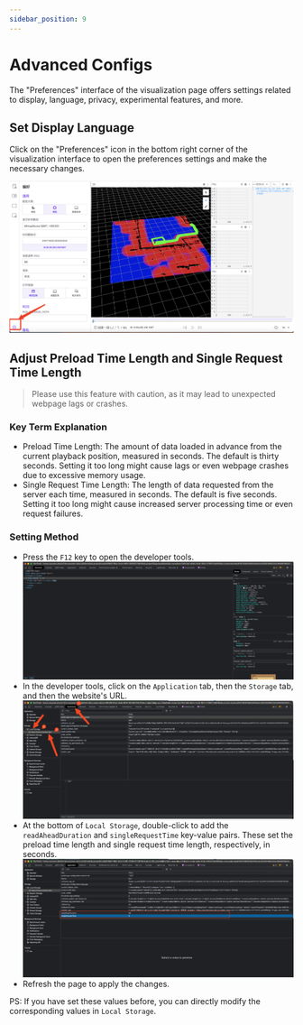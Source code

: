 ```yaml
---
sidebar_position: 9
---
```


# Advanced Configs

The "Preferences" interface of the visualization page offers settings related to display, language, privacy, experimental features, and more.

## Set Display Language

Click on the "Preferences" icon in the bottom right corner of the visualization interface to open the preferences settings and make the necessary changes.

![viz-preferences-1](../img/viz-preferences-1.png)

## Adjust Preload Time Length and Single Request Time Length

> Please use this feature with caution, as it may lead to unexpected webpage lags or crashes.

### Key Term Explanation

- Preload Time Length: The amount of data loaded in advance from the current playback position, measured in seconds. The default is thirty seconds. Setting it too long might cause lags or even webpage crashes due to excessive memory usage.
- Single Request Time Length: The length of data requested from the server each time, measured in seconds. The default is five seconds. Setting it too long might cause increased server processing time or even request failures.

### Setting Method

- Press the `F12` key to open the developer tools.
  ![open-devtools](../img/open-devtools.png)
- In the developer tools, click on the `Application` tab, then the `Storage` tab, and then the website's URL.
  ![open-local-storage](../img/open-local-storage.png)
- At the bottom of `Local Storage`, double-click to add the `readAheadDuration` and `singleRequestTime` key-value pairs. These set the preload time length and single request time length, respectively, in seconds.
  ![set-readAheadDuration-and-singleRequestTime-value](../img/set-readAheadDuration-and-singleRequestTime-value.png)
- Refresh the page to apply the changes.

PS: If you have set these values before, you can directly modify the corresponding values in `Local Storage`.
